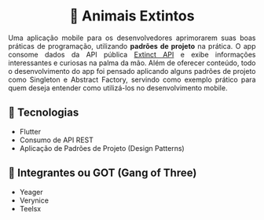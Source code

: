 <div align="center">
  <h1>
    🦖 Animais Extintos
  </h1>
</div>

<p align="justify">
Uma aplicação mobile para os desenvolvedores aprimorarem suas boas práticas de programação, utilizando <strong>padrões de projeto</strong> na prática. 
  O app consome dados da API pública <a href="https://cheba-apis.vercel.app/?ref=freepublicapis.com">Extinct API</a> e exibe informações interessantes 
  e curiosas na palma da mão. Além de oferecer conteúdo, todo o desenvolvimento do app foi pensado aplicando alguns padrões de projeto como Singleton 
  e Abstract Factory, servindo como exemplo prático para quem deseja entender como utilizá-los no desenvolvimento mobile.
</p>


## 🚀 Tecnologias
- Flutter
- Consumo de API REST
- Aplicação de Padrões de Projeto (Design Patterns)

## 👥 Integrantes ou GOT (Gang of Three)
- Yeager
- Verynice
- Teelsx
